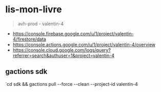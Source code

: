# lis-mon-livre

> avh-prod - valentin-4

  - https://console.firebase.google.com/u/1/project/valentin-4/firestore/data
  - https://console.actions.google.com/u/1/project/valentin-4/overview
  - https://console.cloud.google.com/logs/query?referrer=search&authuser=1&project=valentin-4

## gactions sdk

`cd sdk && gactions pull --force --clean --project-id valentin-4
